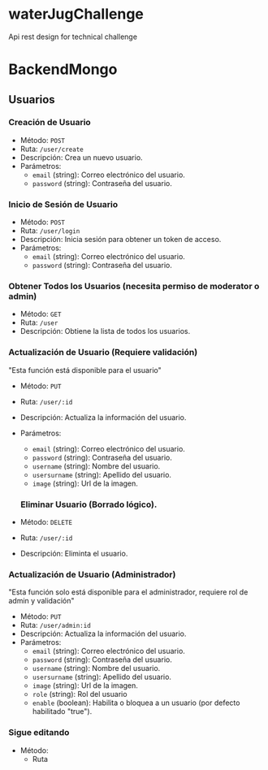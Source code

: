 # waterJugChallenge
Api rest design for technical challenge
# BackendMongo




## Usuarios

### Creación de Usuario

- Método: `POST`
- Ruta: `/user/create`
- Descripción: Crea un nuevo usuario.
- Parámetros:
  - `email` (string): Correo electrónico del usuario.
  - `password` (string): Contraseña del usuario.

### Inicio de Sesión de Usuario

- Método: `POST`
- Ruta: `/user/login`
- Descripción: Inicia sesión para obtener un token de acceso.
- Parámetros:
  - `email` (string): Correo electrónico del usuario.
  - `password` (string): Contraseña del usuario.

### Obtener Todos los Usuarios (necesita permiso de moderator o admin)

- Método: `GET`
- Ruta: `/user`
- Descripción: Obtiene la lista de todos los usuarios.

### Actualización de Usuario (Requiere validación)
"Esta función está disponible para el usuario"

- Método: `PUT`
- Ruta: `/user/:id`
- Descripción: Actualiza la información del usuario.
- Parámetros:
  - `email` (string): Correo electrónico del usuario.
  - `password` (string): Contraseña del usuario.
  - `username` (string): Nombre del usuario.
  - `usersurname` (string): Apellido del usuario.
  - `image` (string): Url de la imagen.

  ### Eliminar Usuario (Borrado lógico).

- Método: `DELETE`
- Ruta: `/user/:id`
- Descripción: Eliminta el usuario.

### Actualización de Usuario (Administrador)
"Esta función solo está disponible para el administrador, requiere rol de admin y validación"

- Método: `PUT`
- Ruta: `/user/admin:id`
- Descripción: Actualiza la información del usuario.
- Parámetros:
  - `email` (string): Correo electrónico del usuario.
  - `password` (string): Contraseña del usuario.
  - `username` (string): Nombre del usuario.
  - `usersurname` (string): Apellido del usuario.
  - `image` (string): Url de la imagen.
  - `role` (string): Rol del usuario
  - `enable` (boolean): Habilita o bloquea a un usuario (por defecto habilitado "true").
  


### Sigue editando

- Método:
  - Ruta